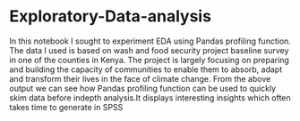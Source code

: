 # Exploratory-Data-analysis

In this notebook I sought to experiment EDA using Pandas profiling function.
The data I used is based on wash and food security project baseline survey in one of the counties in Kenya.
The  project is largely focusing on preparing and building the capacity of communities
to enable them to absorb, adapt and transform their lives in the face of climate change.
From the above output we can see how Pandas profiling function can be used to quickly skim data before indepth analysis.It displays interesting insights which often takes time to generate in SPSS 
